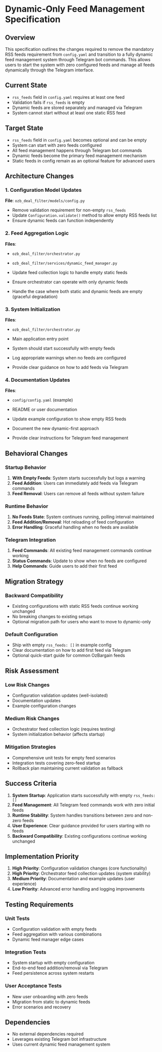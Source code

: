 # Dynamic-Only Feed Management Specification

## Overview

This specification outlines the changes required to remove the mandatory RSS feeds requirement from `config.yaml` and transition to a fully dynamic feed management system through Telegram bot commands. This allows users to start the system with zero configured feeds and manage all feeds dynamically through the Telegram interface.

## Current State

- `rss_feeds` field in `config.yaml` requires at least one feed
- Validation fails if `rss_feeds` is empty
- Dynamic feeds are stored separately and managed via Telegram
- System cannot start without at least one static RSS feed

## Target State

- `rss_feeds` field in `config.yaml` becomes optional and can be empty
- System can start with zero feeds configured
- All feed management happens through Telegram bot commands
- Dynamic feeds become the primary feed management mechanism
- Static feeds in config remain as an optional feature for advanced users

## Architecture Changes

### 1. Configuration Model Updates

**File**: `ozb_deal_filter/models/config.py`

- Remove validation requirement for non-empty `rss_feeds`
- Update `Configuration.validate()` method to allow empty RSS feeds list
- Ensure dynamic feeds can function independently

### 2. Feed Aggregation Logic

**Files**:
- `ozb_deal_filter/orchestrator.py`
- `ozb_deal_filter/services/dynamic_feed_manager.py`

- Update feed collection logic to handle empty static feeds
- Ensure orchestrator can operate with only dynamic feeds
- Handle the case where both static and dynamic feeds are empty (graceful degradation)

### 3. System Initialization

**Files**:
- `ozb_deal_filter/orchestrator.py`
- Main application entry point

- System should start successfully with empty feeds
- Log appropriate warnings when no feeds are configured
- Provide clear guidance on how to add feeds via Telegram

### 4. Documentation Updates

**Files**:
- `config/config.yaml` (example)
- README or user documentation

- Update example configuration to show empty RSS feeds
- Document the new dynamic-first approach
- Provide clear instructions for Telegram feed management

## Behavioral Changes

### Startup Behavior

1. **With Empty Feeds**: System starts successfully but logs a warning
2. **Feed Addition**: Users can immediately add feeds via Telegram commands
3. **Feed Removal**: Users can remove all feeds without system failure

### Runtime Behavior

1. **No Feeds State**: System continues running, polling interval maintained
2. **Feed Addition/Removal**: Hot reloading of feed configuration
3. **Error Handling**: Graceful handling when no feeds are available

### Telegram Integration

1. **Feed Commands**: All existing feed management commands continue working
2. **Status Commands**: Update to show when no feeds are configured
3. **Help Commands**: Guide users to add their first feed

## Migration Strategy

### Backward Compatibility

- Existing configurations with static RSS feeds continue working unchanged
- No breaking changes to existing setups
- Optional migration path for users who want to move to dynamic-only

### Default Configuration

- Ship with empty `rss_feeds: []` in example config
- Clear documentation on how to add first feed via Telegram
- Optional quick-start guide for common OzBargain feeds

## Risk Assessment

### Low Risk Changes

- Configuration validation updates (well-isolated)
- Documentation updates
- Example configuration changes

### Medium Risk Changes

- Orchestrator feed collection logic (requires testing)
- System initialization behavior (affects startup)

### Mitigation Strategies

- Comprehensive unit tests for empty feed scenarios
- Integration tests covering zero-feed startup
- Rollback plan maintaining current validation as fallback

## Success Criteria

1. **System Startup**: Application starts successfully with empty `rss_feeds: []`
2. **Feed Management**: All Telegram feed commands work with zero initial feeds
3. **Runtime Stability**: System handles transitions between zero and non-zero feeds
4. **User Experience**: Clear guidance provided for users starting with no feeds
5. **Backward Compatibility**: Existing configurations continue working unchanged

## Implementation Priority

1. **High Priority**: Configuration validation changes (core functionality)
2. **High Priority**: Orchestrator feed collection updates (system stability)
3. **Medium Priority**: Documentation and example updates (user experience)
4. **Low Priority**: Advanced error handling and logging improvements

## Testing Requirements

### Unit Tests

- Configuration validation with empty feeds
- Feed aggregation with various combinations
- Dynamic feed manager edge cases

### Integration Tests

- System startup with empty configuration
- End-to-end feed addition/removal via Telegram
- Feed persistence across system restarts

### User Acceptance Tests

- New user onboarding with zero feeds
- Migration from static to dynamic feeds
- Error scenarios and recovery

## Dependencies

- No external dependencies required
- Leverages existing Telegram bot infrastructure
- Uses current dynamic feed management system
